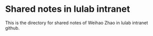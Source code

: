 # Shared notes in lulab intranet

This is the directory for shared notes of Weihao Zhao in lulab intranet github. 
